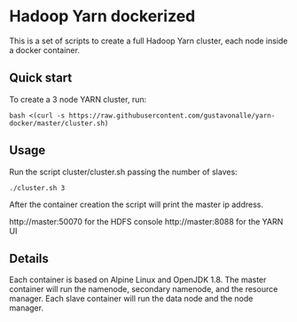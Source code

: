 Hadoop Yarn dockerized
====

This is a set of scripts to create a full Hadoop Yarn cluster, each node inside a docker container.

Quick start
---

To create a 3 node YARN cluster, run:

```
bash <(curl -s https://raw.githubusercontent.com/gustavonalle/yarn-docker/master/cluster.sh)
```


Usage
---
Run the script cluster/cluster.sh passing the number of slaves: 

```
./cluster.sh 3
```

After the container creation the script will print the master ip address.

http://master:50070 for the HDFS console
http://master:8088 for the YARN UI


Details
---

Each container is based on Alpine Linux and OpenJDK 1.8. 
The master container will run the namenode, secondary namenode, and the resource manager. 
Each slave container will run the data node and the node manager. 
